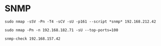 # SNMP

```
sudo nmap -sSV -Pn -T4 -sCV -sU -p161 --script *snmp* 192.168.212.42
```

```
sudo nmap -Pn -n 192.168.182.71 -sU --top-ports=100
```

```
snmp-check 192.168.157.42
```